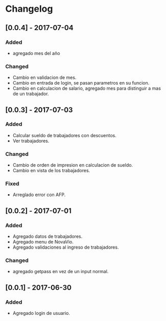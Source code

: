 # Changelog

## [0.0.4] - 2017-07-04
### Added
- agregado mes del año
### Changed
- Cambio en validacion de mes.
- Cambio en entrada de login, se pasan parametros en su funcion.
- Cambio en calculacion de salario, agregado mes para distinguir a mas de un trabajador.

## [0.0.3] - 2017-07-03
### Added
- Calcular sueldo de trabajadores con descuentos.
- Ver trabajadores.
### Changed
- Cambio de orden de impresion en calculacion de sueldo.
- Cambio en vista de los trabajadores.
### Fixed
- Arreglado error con AFP.


## [0.0.2] - 2017-07-01
### Added
- Agregado datos de trabajadores.
- Agregado menu de NovaVio.
- Agregado validaciones al ingreso de trabajadores.
### Changed
- agregado getpass en vez de un input normal.


## [0.0.1] - 2017-06-30
### Added
- Agregado login de usuario.

